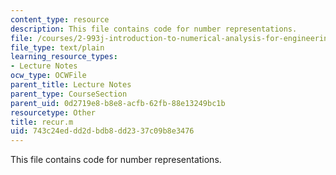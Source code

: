```yaml
---
content_type: resource
description: This file contains code for number representations.
file: /courses/2-993j-introduction-to-numerical-analysis-for-engineering-13-002j-spring-2005/743c24eddd2dbdb8dd2337c09b8e3476_recur.m
file_type: text/plain
learning_resource_types:
- Lecture Notes
ocw_type: OCWFile
parent_title: Lecture Notes
parent_type: CourseSection
parent_uid: 0d2719e8-b8e8-acfb-62fb-88e13249bc1b
resourcetype: Other
title: recur.m
uid: 743c24ed-dd2d-bdb8-dd23-37c09b8e3476
---
```

This file contains code for number representations.

